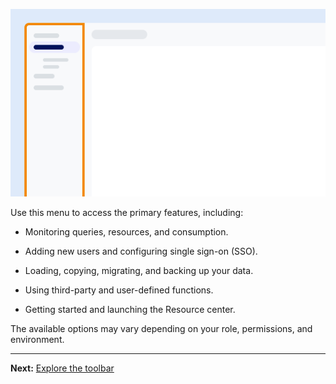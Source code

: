 ![Example showing the location of the menu on the screen.](Images/yfz1720902842214.png)

Use this menu to access the primary features, including:

-   Monitoring queries, resources, and consumption.


-   Adding new users and configuring single sign-on (SSO).


-   Loading, copying, migrating, and backing up your data.


-   Using third-party and user-defined functions.


-   Getting started and launching the Resource center.


The available options may vary depending on your role, permissions, and environment.

---

**Next:** [Explore the toolbar](njy1721168384549.md)

